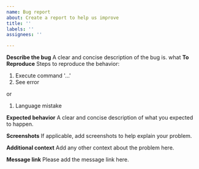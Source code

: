 ```yaml
---
name: Bug report
about: Create a report to help us improve
title: ''
labels: ''
assignees: ''

---
```


**Describe the bug**
A clear and concise description of the bug is.
what 
**To Reproduce**
Steps to reproduce the behavior:
1. Execute command '...'
2. See error

or 

1. Language mistake

**Expected behavior**
A clear and concise description of what you expected to happen.

**Screenshots**
If applicable, add screenshots to help explain your problem.

**Additional context**
Add any other context about the problem here.

**Message link**
Please add the message link here.
